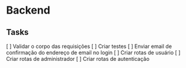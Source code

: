 # Backend

## Tasks
[ ] Validar o corpo das requisições
[ ] Criar testes
[ ] Enviar email de confirmação do endereço de email no login
[ ] Criar rotas de usuário
[ ] Criar rotas de administrador
[ ] Criar rotas de autenticação
